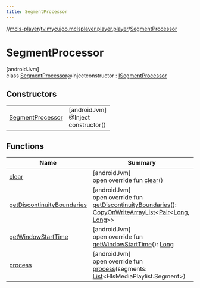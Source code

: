 ```yaml
---
title: SegmentProcessor
---
```

//[mcls-player](../../../index.html)/[tv.mycujoo.mclsplayer.player.player](../index.html)/[SegmentProcessor](index.html)



# SegmentProcessor



[androidJvm]\
class [SegmentProcessor](index.html)@Injectconstructor : [ISegmentProcessor](../-i-segment-processor/index.html)



## Constructors


| | |
|---|---|
| [SegmentProcessor](-segment-processor.html) | [androidJvm]<br>@Inject<br>constructor() |


## Functions


| Name | Summary |
|---|---|
| [clear](clear.html) | [androidJvm]<br>open override fun [clear](clear.html)() |
| [getDiscontinuityBoundaries](get-discontinuity-boundaries.html) | [androidJvm]<br>open override fun [getDiscontinuityBoundaries](get-discontinuity-boundaries.html)(): [CopyOnWriteArrayList](https://developer.android.com/reference/kotlin/java/util/concurrent/CopyOnWriteArrayList.html)&lt;[Pair](https://kotlinlang.org/api/latest/jvm/stdlib/kotlin/-pair/index.html)&lt;[Long](https://kotlinlang.org/api/latest/jvm/stdlib/kotlin/-long/index.html), [Long](https://kotlinlang.org/api/latest/jvm/stdlib/kotlin/-long/index.html)&gt;&gt; |
| [getWindowStartTime](get-window-start-time.html) | [androidJvm]<br>open override fun [getWindowStartTime](get-window-start-time.html)(): [Long](https://kotlinlang.org/api/latest/jvm/stdlib/kotlin/-long/index.html) |
| [process](process.html) | [androidJvm]<br>open override fun [process](process.html)(segments: [List](https://kotlinlang.org/api/latest/jvm/stdlib/kotlin.collections/-list/index.html)&lt;HlsMediaPlaylist.Segment&gt;) |

